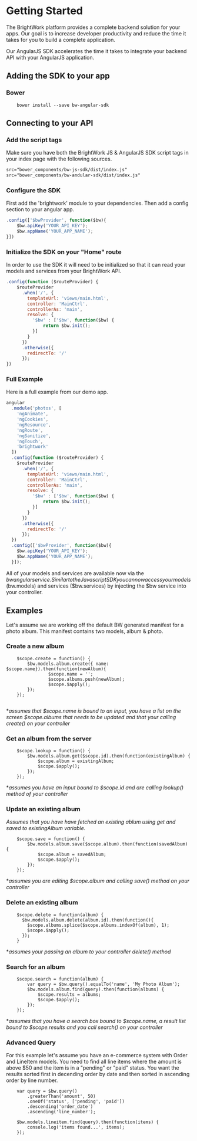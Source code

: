 # Getting Started

The BrightWork platform provides a complete backend solution for your apps.  Our goal is to increase developer productivity 
and reduce the time it takes for you to build a complete application.
 
Our AngularJS SDK accelerates the time it takes to integrate your backend API with your AngularJS application.

## Adding the SDK to your app

### Bower
```
    bower install --save bw-angular-sdk
```

## Connecting to your API

### Add the script tags
Make sure you have both the BrightWork JS & AngularJS SDK script tags in your index page with the following sources.
```html
src="bower_components/bw-js-sdk/dist/index.js"
src="bower_components/bw-andular-sdk/dist/index.js"
```

### Configure the SDK
First add the 'brightwork' module to your dependencies. Then add a config section to your angular app.

```javascript
.config(['$bwProvider', function($bw){
    $bw.apiKey('YOUR_API_KEY');
    $bw.appName('YOUR_APP_NAME');
}])
```

### Initialize the SDK on your "Home" route
In order to use the SDK it will need to be initialized so that it can read your models and services from your BrightWork API.

```javascript
.config(function ($routeProvider) {
    $routeProvider
      .when('/', {
        templateUrl: 'views/main.html',
        controller: 'MainCtrl',
        controllerAs: 'main',
        resolve: {
          '$bw' : ['$bw', function($bw) {
              return $bw.init();
          }]
        }
      })
      .otherwise({
        redirectTo: '/'
      });
})
```

### Full Example

Here is a full example from our demo app.

```javascript
angular
  .module('photos', [
    'ngAnimate',
    'ngCookies',
    'ngResource',
    'ngRoute',
    'ngSanitize',
    'ngTouch',
    'brightwork'
  ])
  .config(function ($routeProvider) {
    $routeProvider
      .when('/', {
        templateUrl: 'views/main.html',
        controller: 'MainCtrl',
        controllerAs: 'main',
        resolve: {
          '$bw' : ['$bw', function($bw) {
              return $bw.init();
          }]
        }
      })
      .otherwise({
        redirectTo: '/'
      });
  })
  .config(['$bwProvider', function($bw){
    $bw.apiKey('YOUR_API_KEY');
    $bw.appName('YOUR_APP_NAME');
  }]);
```


All of your models and services are available now via the $bw angular service. Similar to the Javascript SDK you can now access your models ($bw.models) and services ($bw.services) by injecting the $bw service into your controller.

## Examples
Let's assume we are working off the default BW generated manifest for a photo album.  This manifest contains two models, album & photo.

### Create a new album
```
    $scope.create = function() {
        $bw.models.album.create({ name: $scope.name}).then(function(newAlbum){        
                $scope.name = '';
                $scope.albums.push(newAlbum);
                $scope.$apply();
        });
    });
    
```
*_assumes that $scope.name is bound to an input, you have a list on the screen $scope.albums that needs to be updated and that your calling create() on your controller_

### Get an album from the server
```
    $scope.lookup = function() {
        $bw.models.album.get($scope.id).then(function(existingAlbum) {
            $scope.album = existingAlbum;
            $scope.$apply();
        });
    });
```
*_assumes you have an input bound to $scope.id and are calling lookup() method of your controller_

### Update an existing album
*Assumes that you have have fetched an existing ablum using get and saved to existingAlbum variable.*
```    
    $scope.save = function() {
        $bw.models.album.save($scope.album).then(function(savedAlbum) {
            $scope.album = savedAlbum;
            $scope.$apply();
        });
    });
```
*_assumes you are editing $scope.album and calling save() method on your controller_

### Delete an existing album
```
    $scope.delete = function(album) {
      $bw.models.album.delete(album.id).then(function(){
        $scope.albums.splice($scope.albums.indexOf(album), 1);
        $scope.$apply();
      });
    }
```
*_assumes your passing an album to your controller delete() method_

### Search for an album
```    
    $scope.search = function(album) {
        var query = $bw.query().equalTo('name', 'My Photo Album');
        $bw.models.album.find(query).then(function(albums) {
            $scope.results = albums;
            $scope.$apply();
        });
    });
```
*_assumes that you have a search box bound to $scope.name, a result list bound to $scope.results and you call search() on your controller_

### Advanced Query
For this example let's assume you have an e-commerce system with Order and LineItem models. You need to find all line items where the amount is 
above $50 and the item is in a "pending" or "paid" status.  You want the results sorted first in decending order by date and then sorted in ascending order by line number. 
```
    var query = $bw.query()
        .greaterThan('amount', 50)
        .oneOf('status', ['pending', 'paid'])
        .descending('order_date')
        .ascending('line_number');
               
    $bw.models.lineitem.find(query).then(function(items) {
        console.log('items found...', items);
    });

```
